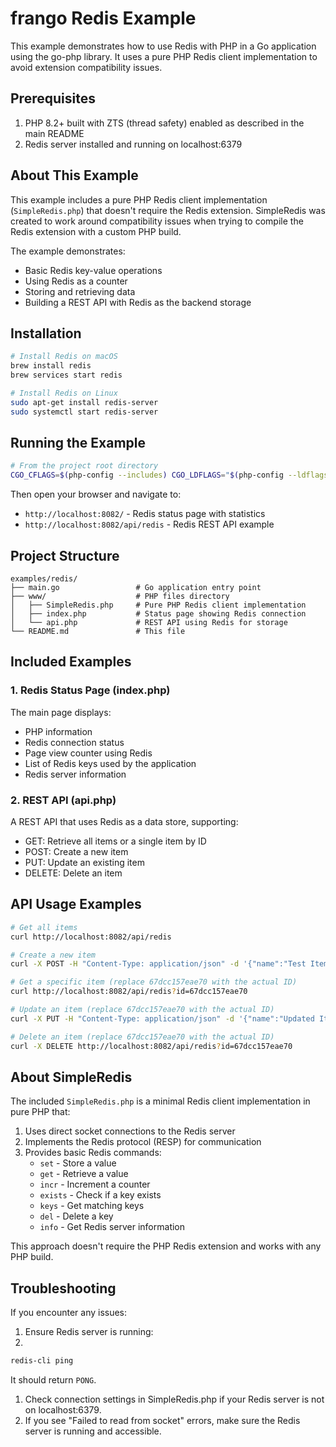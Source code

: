 # frango Redis Example

This example demonstrates how to use Redis with PHP in a Go application using the go-php library. It uses a pure PHP Redis client implementation to avoid extension compatibility issues.

## Prerequisites

1. PHP 8.2+ built with ZTS (thread safety) enabled as described in the main README
2. Redis server installed and running on localhost:6379

## About This Example

This example includes a pure PHP Redis client implementation (`SimpleRedis.php`) that doesn't require the Redis extension. SimpleRedis was created to work around compatibility issues when trying to compile the Redis extension with a custom PHP build.

The example demonstrates:
- Basic Redis key-value operations
- Using Redis as a counter
- Storing and retrieving data
- Building a REST API with Redis as the backend storage

## Installation

```bash
# Install Redis on macOS
brew install redis
brew services start redis

# Install Redis on Linux
sudo apt-get install redis-server
sudo systemctl start redis-server
```

## Running the Example

```bash
# From the project root directory
CGO_CFLAGS=$(php-config --includes) CGO_LDFLAGS="$(php-config --ldflags) $(php-config --libs)" go run -tags=nowatcher ./examples/redis
```

Then open your browser and navigate to:

- `http://localhost:8082/` - Redis status page with statistics
- `http://localhost:8082/api/redis` - Redis REST API example

## Project Structure

```
examples/redis/
├── main.go                 # Go application entry point
├── www/                    # PHP files directory
│   ├── SimpleRedis.php     # Pure PHP Redis client implementation
│   ├── index.php           # Status page showing Redis connection
│   └── api.php             # REST API using Redis for storage
└── README.md               # This file
```

## Included Examples

### 1. Redis Status Page (index.php)

The main page displays:
- PHP information
- Redis connection status
- Page view counter using Redis
- List of Redis keys used by the application
- Redis server information

### 2. REST API (api.php)

A REST API that uses Redis as a data store, supporting:
- GET: Retrieve all items or a single item by ID
- POST: Create a new item
- PUT: Update an existing item
- DELETE: Delete an item

## API Usage Examples

```bash
# Get all items
curl http://localhost:8082/api/redis

# Create a new item
curl -X POST -H "Content-Type: application/json" -d '{"name":"Test Item","value":42}' http://localhost:8082/api/redis

# Get a specific item (replace 67dcc157eae70 with the actual ID)
curl http://localhost:8082/api/redis?id=67dcc157eae70

# Update an item (replace 67dcc157eae70 with the actual ID)
curl -X PUT -H "Content-Type: application/json" -d '{"name":"Updated Item","value":99}' http://localhost:8082/api/redis?id=67dcc157eae70

# Delete an item (replace 67dcc157eae70 with the actual ID)
curl -X DELETE http://localhost:8082/api/redis?id=67dcc157eae70
```

## About SimpleRedis

The included `SimpleRedis.php` is a minimal Redis client implementation in pure PHP that:

1. Uses direct socket connections to the Redis server
2. Implements the Redis protocol (RESP) for communication
3. Provides basic Redis commands:
   - `set` - Store a value
   - `get` - Retrieve a value
   - `incr` - Increment a counter
   - `exists` - Check if a key exists
   - `keys` - Get matching keys
   - `del` - Delete a key
   - `info` - Get Redis server information

This approach doesn't require the PHP Redis extension and works with any PHP build.

## Troubleshooting

If you encounter any issues:

1. Ensure Redis server is running:
2. 
```bash
redis-cli ping
```
It should return `PONG`.

1. Check connection settings in SimpleRedis.php if your Redis server is not on localhost:6379.
2. If you see "Failed to read from socket" errors, make sure the Redis server is running and accessible.
